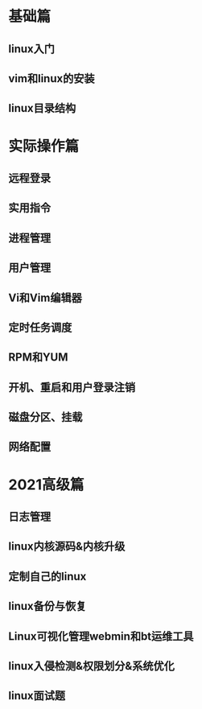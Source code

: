 # 基础篇

## linux入门

## vim和linux的安装

## linux目录结构

# 实际操作篇

## 远程登录

## 实用指令

## 进程管理

## 用户管理

## Vi和Vim编辑器

## 定时任务调度

## RPM和YUM

## 开机、重启和用户登录注销

## 磁盘分区、挂载

## 网络配置

# 2021高级篇

## 日志管理

## linux内核源码&内核升级

## 定制自己的linux

## linux备份与恢复

## Linux可视化管理webmin和bt运维工具

## linux入侵检测&权限划分&系统优化

## linux面试题

